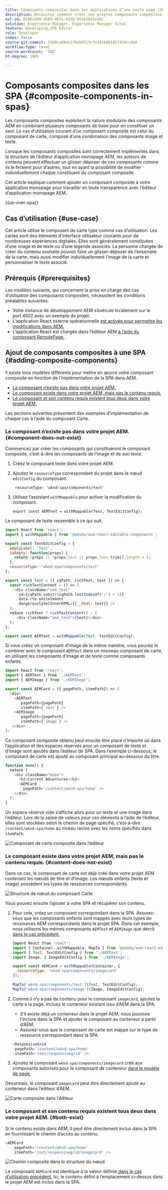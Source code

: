 ```yaml
---
title: Composants composites dans les applications d’une seule page (SPA)
description: Découvrez comment créer vos propres composants composites, composants constitués eux-mêmes d’autres composants, qui fonctionnent avec l’éditeur d’application monopage AEM.
exl-id: 02b6c698-d169-467a-9168-9fa6181bed6c
solution: Experience Manager, Experience Manager Sites
feature: Developing,SPA Editor
role: Developer
index: false
source-git-commit: 1509ca884e2f9eb931fc7cd416801957459cc4a0
workflow-type: tm+mt
source-wordcount: '783'
ht-degree: 100%

---
```



# Composants composites dans les SPA {#composite-components-in-spas}

Les composants composites exploitent la nature modulaire des composants AEM en combinant plusieurs composants de base pour en constituer un seul. Le cas d’utilisation courant d’un composant composite est celui du composant de carte, composé d’une combinaison des composants image et texte.

Lorsque les composants composites sont correctement implémentés dans la structure de l’éditeur d’application monopage AEM, les auteurs de contenu peuvent effectuer un glisser-déposer de ces composants comme ils le feraient pour d’autres, tout en ayant la possibilité de modifier individuellement chaque constituant du composant composite.

Cet article explique comment ajouter un composant composite à votre application monopage pour travailler en toute transparence avec l’éditeur d’application monopage AEM.

{{ue-over-spa}}

## Cas d’utilisation {#use-case}

Cet article utilise le composant de carte type comme cas d’utilisation. Les cartes sont des éléments d’interface utilisateur courants pour de nombreuses expériences digitales. Elles sont généralement constituées d’une image et de texte ou d’une légende associés. La personne chargée de créer du contenu souhaite pouvoir faire un glisser-déposer de l’ensemble de la carte, mais aussi modifier individuellement l’image de la carte et personnaliser le texte associé.

## Prérequis {#prerequisites}

Les modèles suivants, qui concernent la prise en charge des cas d’utilisation des composants composites, nécessitent les conditions préalables suivantes.

* Votre instance de développement AEM s’exécute localement sur le port 4502 avec un exemple de projet.
* L’application React externe opérationnelle [est activée pour permettre les modifications dans AEM.](spa-edit-external.md)
* L’application React est chargée dans l’éditeur AEM [à l’aide du composant RemotePage.](spa-remote-page.md)

## Ajout de composants composites à une SPA {#adding-composite-components}

Il existe trois modèles différents pour mettre en œuvre votre composant composite en fonction de l’implémentation de la SPA dans AEM.

* [Le composant n’existe pas dans votre projet AEM.](#component-does-not-exist)
* [Le composant existe dans votre projet AEM, mais pas le contenu requis.](#content-does-not-exist)
* [Le composant et son contenu requis existent tous deux dans votre projet AEM.](#both-exist)

Les sections suivantes présentent des exemples d’implémentation de chaque cas à l’aide du composant Carte.

### Le composant n’existe pas dans votre projet AEM. {#component-does-not-exist}

Commencez par créer les composants qui constitueront le composant composite, c’est-à-dire les composants de l’image et de son texte.

1. Créez le composant texte dans votre projet AEM.
1. Ajoutez le `resourceType` correspondant du projet dans le nœud `editConfig` du composant.

   ```text
    resourceType: 'wknd-spa/components/text' 
   ```

1. Utilisez l’assistant `withMappable` pour activer la modification du composant.

   ```text
   export const AEMText = withMappable(Text, TextEditConfig); 
   ```

Le composant de texte ressemble à ce qui suit.

```javascript
import React from 'react';
import { withMappable } from '@adobe/aem-react-editable-components';

export const TextEditConfig = {
  emptyLabel: 'Text',
  isEmpty: function(props) {
    return !props || !props.text || props.text.trim().length < 1;
  },
  resourceType: 'wknd-spa/components/text'
};

export const Text = ({ cqPath, richText, text }) => {
  const richTextContent = () => (
    <div className="aem_text"
      id={cqPath.substr(cqPath.lastIndexOf('/') + 1)}
      data-rte-editelement
      dangerouslySetInnerHTML={{__html: text}} />
  );
  return richText ? richTextContent() : (
     <div className="aem_text">{text}</div>
  );
};

export const AEMText = withMappable(Text, TextEditConfig);
```

Si vous créez un composant d’image de la même manière, vous pouvez le combiner avec le composant `AEMText` dans un nouveau composant de carte, en utilisant les composants d’image et de texte comme composants enfants.

```javascript
import React from 'react';
import { AEMText } from './AEMText';
import { AEMImage } from './AEMImage';

export const AEMCard = ({ pagePath, itemPath}) => (
  <div>
    <AEMText
       pagePath={pagePath}
       itemPath={`text`} />
    <AEMImage
       pagePath={pagePath}
       itemPath={`image`} />
   </div>
);
```

Ce composant composite obtenu peut ensuite être placé n’importe où dans l’application et des espaces réservés pour un composant de texte et d’image sont ajoutés dans l’éditeur de SPA. Dans l’exemple ci-dessous, le composant de carte est ajouté au composant principal au-dessous du titre.

```javascript
function Home() {
  return (
    <div className="Home">
      <h2>Current Adventures</h2>
      <AEMCard
        pagePath='/content/wknd-spa/home' />
    </div>
  );
}
```

Un espace réservé vide s’affiche alors pour un texte et une image dans l’éditeur. Lors de la saisie de valeurs pour ces éléments à l’aide de l’éditeur, elles sont stockées selon le chemin de page spécifié, c’est-à-dire `/content/wknd-spa/home` au niveau racine avec les noms spécifiés dans `itemPath`.

![Composant de carte composite dans l’éditeur](assets/composite-card.png)

### Le composant existe dans votre projet AEM, mais pas le contenu requis. {#content-does-not-exist}

Dans ce cas, le composant de carte est déjà créé dans votre projet AEM contenant les nœuds de titre et d’image. Les nœuds enfants (texte et image) possèdent les types de ressources correspondants.

![Structure de nœud du composant Carte](assets/composite-node-structure.png)

Vous pouvez ensuite l’ajouter à votre SPA et récupérer son contenu.

1. Pour cela, créez un composant correspondant dans la SPA. Assurez-vous que les composants enfants sont mappés avec leurs types de ressources AEM correspondants dans le projet SPA. Dans cet exemple, nous utilisons les mêmes composants `AEMText` et `AEMImage` que décrit [dans le cas précédent.](#component-does-not-exist)

   ```javascript
   import React from 'react';
   import { Container, withMappable, MapTo } from '@adobe/aem-react-editable-components';
   import { Text, TextEditConfig } from './AEMText';
   import Image, { ImageEditConfig } from './AEMImage';
   
   export const AEMCard = withMappable(Container, {
     resourceType: 'wknd-spa/components/imagecard'
   });
   
   MapTo('wknd-spa/components/text')(Text, TextEditConfig);
   MapTo('wknd-spa/components/image')(Image, ImageEditConfig);
   ```

1. Comme il n’y a pas de contenu pour le composant `imagecard`, ajoutez la carte à la page. Incluez le conteneur existant issu d’AEM dans la SPA.
   * S’il existe déjà un conteneur dans le projet AEM, nous pouvons l’inclure dans la SPA et ajouter le composant au conteneur à partir d’AEM.
   * Assurez-vous que le composant de carte est mappé sur le type de ressource correspondant dans la SPA.

   ```javascript
   <ResponsiveGrid
    pagePath='/content/wknd-spa/home'
    itemPath='root/responsivegrid' />
   ```

1. Ajoutez le composant `wknd-spa/components/imagecard` créé aux composants autorisés pour le composant de conteneur [dans le modèle de page.](/help/sites-authoring/templates.md)

Désormais, le composant `imagecard` peut être directement ajouté au conteneur dans l’éditeur d’AEM.

![Carte composite dans l’éditeur](assets/composite-card.gif)

### Le composant et son contenu requis existent tous deux dans votre projet AEM. {#both-exist}

Si le contenu existe dans AEM, il peut être directement inclus dans la SPA en fournissant le chemin d’accès au contenu.

```javascript
<AEMCard
    pagePath='/content/wknd-spa/home'
    itemPath='root/responsivegrid/imagecard' />
```

![Chemin composite dans la structure du nœud](assets/composite-path.png)

Le composant `AEMCard` est identique à la valeur définie[ dans le cas d’utilisation précédent.](#content-does-not-exist) Ici, le contenu défini à l’emplacement ci-dessus dans le projet AEM est inclus dans la SPA.
